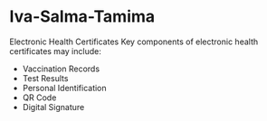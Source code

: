 # Iva-Salma-Tamima
Electronic Health Certificates
Key components of electronic health certificates may include:
- Vaccination Records
- Test Results
- Personal Identification
- QR Code
- Digital Signature
